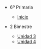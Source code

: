 - 6º Primaria

  - [Inicio](6-primaria/inicio)

- 2 Bimestre

  - [Unidad 3](6-primaria/unidad-3.md)
  - [<i class="bi bi-dot"></i> Unidad 4](6-primaria/unidad-4.md)

<!--
- 1 Bimestre

  - [Unidad 1](6-primaria/unidad-1.md)
  - [<i class="bi bi-arrow-right-square"></i> Unidad 2](6-primaria/unidad-2.md)

 - [ Unidad 4](6-primaria/unidad-4.md)
<!--
- 3 Bimestre

  - [Unidad 5](6-primaria/unidad-5.md)
  - [Unidad 6](6-primaria/unidad-6.md)

- 4 Bimestre

  - [Unidad 7](6-primaria/unidad-7.md)
  - [Unidad 8](6-primaria/unidad-8.md)
  - [Proyecto Final](6-primaria/proyecto-final.md)

- [Regresar a principal](/)

-->
